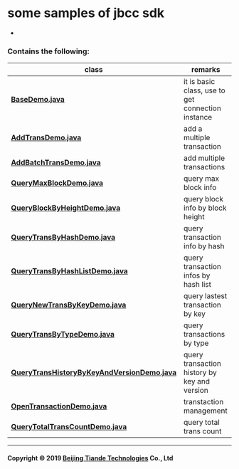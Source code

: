 ### 

#  some samples of jbcc sdk   
 +  
 
### Contains the following:
| class |    remarks      |  
|----------|-------------|
| **[BaseDemo.java](https://github.com/tiande-blockchain/jbcc-samples/blob/master/src/main/java/cn/tdchain/jbcc/samples/base/BaseDemo.java)** | it is basic class, use to get connection instance  | 
| **[AddTransDemo.java](https://github.com/tiande-blockchain/jbcc-samples/blob/master/src/main/java/cn/tdchain/jbcc/samples/AddTransDemo.java)** | add a multiple transaction  |   
| **[AddBatchTransDemo.java](https://github.com/tiande-blockchain/jbcc-samples/blob/master/src/main/java/cn/tdchain/jbcc/samples/AddBatchTransDemo.java)** | add multiple transactions |    
| **[QueryMaxBlockDemo.java](https://github.com/tiande-blockchain/jbcc-samples/blob/master/src/main/java/cn/tdchain/jbcc/samples/QueryMaxBlockDemo.java)** | query max block info |    
| **[QueryBlockByHeightDemo.java](https://github.com/tiande-blockchain/jbcc-samples/blob/master/src/main/java/cn/tdchain/jbcc/samples/QueryBlockByHeightDemo.java)** | query block info by block height |    
| **[QueryTransByHashDemo.java](https://github.com/tiande-blockchain/jbcc-samples/blob/master/src/main/java/cn/tdchain/jbcc/samples/QueryTransByHashDemo.java)** | query transaction info by hash |    
| **[QueryTransByHashListDemo.java](https://github.com/tiande-blockchain/jbcc-samples/blob/master/src/main/java/cn/tdchain/jbcc/samples/QueryTransByHashListDemo.java)** | query transaction infos by hash list |    
| **[QueryNewTransByKeyDemo.java](https://github.com/tiande-blockchain/jbcc-samples/blob/master/src/main/java/cn/tdchain/jbcc/samples/QueryNewTransByKeyDemo.java)** | query lastest transaction by key |    
| **[QueryTransByTypeDemo.java](https://github.com/tiande-blockchain/jbcc-samples/blob/master/src/main/java/cn/tdchain/jbcc/samples/QueryTransByTypeDemo.java)** | query transactions by type |    
| **[QueryTransHistoryByKeyAndVersionDemo.java](https://github.com/tiande-blockchain/jbcc-samples/blob/master/src/main/java/cn/tdchain/jbcc/samples/QueryTransHistoryByKeyAndVersionDemo.java)** | query transaction history by key and version |    
| **[OpenTransactionDemo.java](https://github.com/tiande-blockchain/jbcc-samples/blob/master/src/main/java/cn/tdchain/jbcc/samples/OpenTransactionDemo.java)** | transtaction management |    
| **[QueryTotalTransCountDemo.java](https://github.com/tiande-blockchain/jbcc-samples/blob/master/src/main/java/cn/tdchain/jbcc/samples/QueryTotalTransCountDemo.java)** | query total trans count |    

---
#### Copyright © 2019 [Beijing Tiande Technologies](http://tdchain.cn/) Co., Ltd